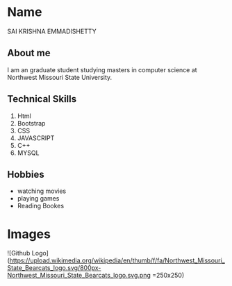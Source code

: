 # Name
SAI KRISHNA EMMADISHETTY

## About me
I am an graduate student studying masters in computer science at Northwest Missouri State University.

## Technical Skills
 1. Html
 2. Bootstrap
 3. CSS
 4. JAVASCRIPT
 5. C++
 6. MYSQL
 
 ## Hobbies
 * watching movies
 * playing games
 * Reading Bookes
 

# Images
![Github Logo](https://upload.wikimedia.org/wikipedia/en/thumb/f/fa/Northwest_Missouri_State_Bearcats_logo.svg/800px-Northwest_Missouri_State_Bearcats_logo.svg.png =250x250)
     



